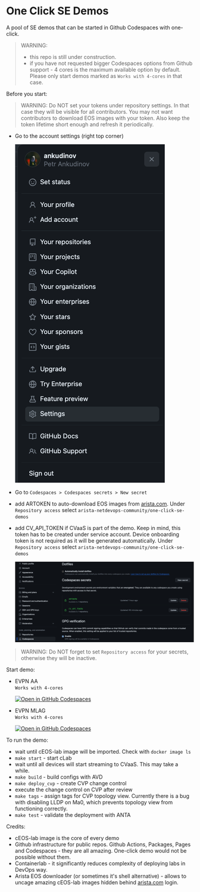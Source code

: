 # One Click SE Demos

A pool of SE demos that can be started in Github Codespaces with one-click.  

> WARNING:
>
> - this repo is still under construction.
> - if you have not requested bigger Codespaces options from Github support - 4 cores is the maximum available option by default.
>   Please only start demos marked as `Works with 4-cores` in that case.

Before you start:

> WARNING: Do NOT set your tokens under repository settings. In that case they will be visible for all contributors. You may not want contributors to download EOS images with your token. Also keep the token lifetime short enough and refresh it periodically.

- Go to the account settings (right top corner)

  ![account settings](img/account_settings.png)

- Go to `Codespaces > Codespaces secrets > New secret`
- add ARTOKEN to auto-download EOS images from [arista.com](arista.com). Under `Repository access` select `arista-netdevops-community/one-click-se-demos`
- add CV_API_TOKEN if CVaaS is part of the demo. Keep in mind, this token has to be created under service account. Device onboarding token is not required as it will be generated automatically. Under `Repository access` select `arista-netdevops-community/one-click-se-demos`

  ![codespaces secrets](img/codespaces-secrets.png)

> WARNING: Do NOT forget to set `Repository access` for your secrets, otherwise they will be inactive.

Start demo:

- EVPN AA  
  `Works with 4-cores`  

  [![Open in GitHub Codespaces](https://github.com/codespaces/badge.svg)](https://codespaces.new/arista-netdevops-community/one-click-se-demos?quickstart=1&devcontainer_path=.devcontainer%2Favd_cvaas_evpn_aa%2Fdevcontainer.json)

- EVPN MLAG  
  `Works with 4-cores`  

  [![Open in GitHub Codespaces](https://github.com/codespaces/badge.svg)](https://codespaces.new/arista-netdevops-community/one-click-se-demos?quickstart=1&devcontainer_path=.devcontainer%2Favd_cvaas_evpn_mlag%2Fdevcontainer.json)

To run the demo:

- wait until cEOS-lab image will be imported. Check with `docker image ls`
- `make start` - start cLab
- wait until all devices will start streaming to CVaaS. This may take a while.
- `make build` - build configs with AVD
- `make deploy_cvp` - create CVP change control
- execute the change control on CVP after review
- `make tags` - assign tags for CVP topology view. Currently there is a bug with disabling LLDP on Ma0, which prevents topology view from functioning correctly.
- `make test` - validate the deployment with ANTA

Credits:

- cEOS-lab image is the core of every demo
- Github infrastructure for public repos. Github Actions, Packages, Pages and Codespaces - they are all amazing. One-click demo would not be possible without them.
- Containerlab - it significantly reduces complexity of deploying labs in DevOps way.
- Arista EOS downloader (or sometimes it's shell alternative) - allows to uncage amazing cEOS-lab images hidden behind [arista.com](arista.com) login.

